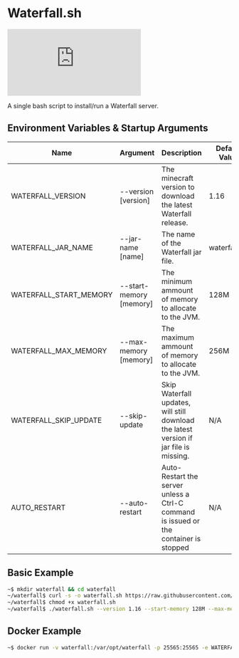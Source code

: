 # Waterfall.sh

![License](https://img.shields.io/github/license/astorks/Waterfall.sh?style=for-the-badge)

A single bash script to install/run a Waterfall server.<br />

## Environment Variables & Startup Arguments
| Name                      | Argument | Description | Default Value |
| ------------------------- | -------- | ------------| ------------- |
| WATERFALL_VERSION           | --version [version] | The minecraft version to download the latest Waterfall release. | 1.16 |
| WATERFALL_JAR_NAME          | --jar-name [name] | The name of the Waterfall jar file. | waterfall.jar |
| WATERFALL_START_MEMORY        | --start-memory [memory] | The minimum ammount of memory to allocate to the JVM. | 128M |
| WATERFALL_MAX_MEMORY        | --max-memory [memory] | The maximum ammount of memory to allocate to the JVM. | 256M |
| WATERFALL_SKIP_UPDATE       | --skip-update | Skip Waterfall updates, will still download the latest version if jar file is missing. | N/A |
| AUTO_RESTART              | --auto-restart | Auto-Restart the server unless a Ctrl-C command is issued or the container is stopped | N/A |


## Basic Example
```bash
~$ mkdir waterfall && cd waterfall
~/waterfall$ curl -s -o waterfall.sh https://raw.githubusercontent.com/astorks/Waterfall.sh/master/waterfall.sh
~/waterfall$ chmod +x waterfall.sh
~/waterfall$ ./waterfall.sh --version 1.16 --start-memory 128M --max-memory 256M
```

## Docker Example
```bash
~$ docker run -v waterfall:/var/opt/waterfall -p 25565:25565 -e WATERFALL_VERSION=1.16 -e WATERFALL_START_MEMORY=128M -e WATERFALL_MAX_MEMORY=256M -it astorks/waterfall.sh:latest
```